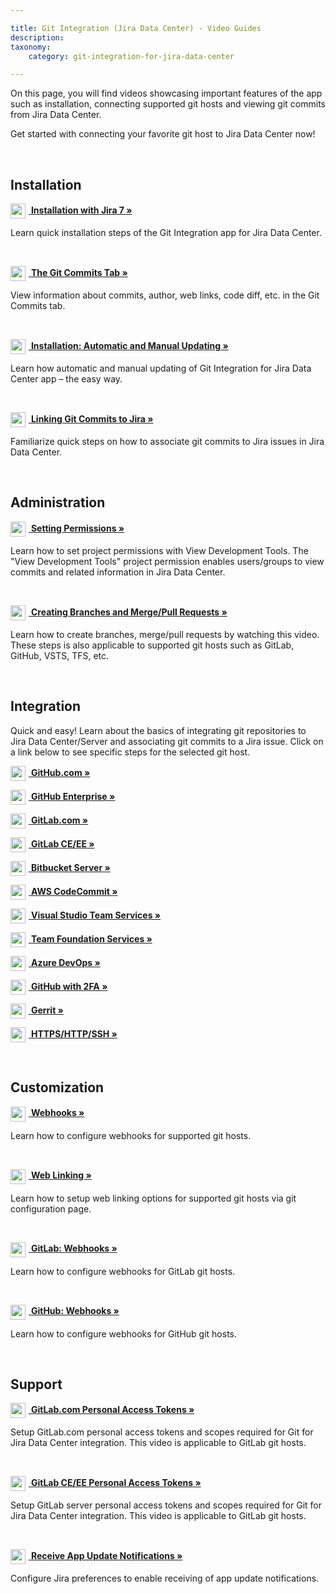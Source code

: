```yaml
---

title: Git Integration (Jira Data Center) - Video Guides
description:
taxonomy:
    category: git-integration-for-jira-data-center

---
```


On this page, you will find videos showcasing important features of the app such as installation, connecting supported git hosts and viewing git commits from Jira Data Center.

Get started with connecting your favorite git host to Jira Data Center now!

<br>

## Installation

<a href='https://bigbrassband.wistia.com/medias/lr0jp6ntfd' target='_blank'><img src='/wp-content/uploads/gij-vid-play-icon-20.png' valign=middle style='margin:0 5px 0 0' width=24 height=24 /> <b>Installation with Jira 7 »</b></a>

Learn quick installation steps of the Git Integration app for Jira Data Center.

<br>

<a href='https://bigbrassband.wistia.com/medias/fp60i95l2w' target='_blank'><img src='/wp-content/uploads/gij-vid-play-icon-20.png' valign=middle style='margin:0 5px 0 0' width=24 height=24 /> <b>The Git Commits Tab »</b></a>

View information about commits, author, web links, code diff, etc. in the Git Commits tab.

<br>

<a href='https://bigbrassband.wistia.com/medias/aoyowvw485' target='_blank'><img src='/wp-content/uploads/gij-vid-play-icon-20.png' valign=middle style='margin:0 5px 0 0' width=24 height=24 /> <b>Installation: Automatic and Manual Updating »</b></a>

Learn how automatic and manual updating of Git Integration for Jira Data Center app – the easy way.

<br>

<a href='https://bigbrassband.wistia.com/medias/cs229y2gzj' target='_blank'><img src='/wp-content/uploads/gij-vid-play-icon-20.png' valign=middle style='margin:0 5px 0 0' width=24 height=24 /> <b>Linking Git Commits to Jira »</b></a>

Familiarize quick steps on how to associate git commits to Jira issues in Jira Data Center.

<br>

## Administration

<a href='https://bigbrassband.wistia.com/medias/21vd3arsj6' target='_blank'><img src='/wp-content/uploads/gij-vid-play-icon-20.png' valign=middle style='margin:0 5px 0 0' width=24 height=24 /> <b>Setting Permissions »</b></a>

Learn how to set project permissions with View Development Tools. The "View Development Tools" project permission enables users/groups to view commits and related information in Jira Data Center.

<br>

<a href='https://bigbrassband.wistia.com/medias/c5qh10mjgf' target='_blank'><img src='/wp-content/uploads/gij-vid-play-icon-20.png' valign=middle style='margin:0 5px 0 0' width=24 height=24 /> <b>Creating Branches and Merge/Pull Requests »</b></a>

Learn how to create branches, merge/pull requests by watching this video. These steps is also applicable to supported git hosts such as GitLab, GitHub, VSTS, TFS, etc.

<br>

## Integration

Quick and easy! Learn about the basics of integrating git repositories to Jira Data Center/Server and associating git commits to a Jira issue. Click on a link below to see specific steps for the selected git host.

<a href='https://bigbrassband.wistia.com/medias/8jtnqzp79y' target='_blank'><img src='/wp-content/uploads/gij-vid-play-icon-20.png' valign=middle style='margin:0 5px 0 0' width=24 height=24 /> <b>GitHub.com »</b></a>

<a href='https://bigbrassband.wistia.com/medias/vfwwqnn3mm' target='_blank'><img src='/wp-content/uploads/gij-vid-play-icon-20.png' valign=middle style='margin:0 5px 0 0' width=24 height=24 /> <b>GitHub Enterprise »</b></a>

<a href='https://bigbrassband.wistia.com/medias/hi45vum4yp' target='_blank'><img src='/wp-content/uploads/gij-vid-play-icon-20.png' valign=middle style='margin:0 5px 0 0' width=24 height=24 /> <b>GitLab.com »</b></a>

<a href='https://bigbrassband.wistia.com/medias/q9q0zg3rug' target='_blank'><img src='/wp-content/uploads/gij-vid-play-icon-20.png' valign=middle style='margin:0 5px 0 0' width=24 height=24 /> <b>GitLab CE/EE »</b></a>

<a href='https://bigbrassband.wistia.com/medias/t06mkhx4ae' target='_blank'><img src='/wp-content/uploads/gij-vid-play-icon-20.png' valign=middle style='margin:0 5px 0 0' width=24 height=24 /> <b>Bitbucket Server »</b></a>

<a href='https://bigbrassband.wistia.com/medias/5w5p0lbz77' target='_blank'><img src='/wp-content/uploads/gij-vid-play-icon-20.png' valign=middle style='margin:0 5px 0 0' width=24 height=24 /> <b>AWS CodeCommit »</b></a>

<a href='https://bigbrassband.wistia.com/medias/n840jfrer4' target='_blank'><img src='/wp-content/uploads/gij-vid-play-icon-20.png' valign=middle style='margin:0 5px 0 0' width=24 height=24 /> <b>Visual Studio Team Services »</b></a>

<a href='https://bigbrassband.wistia.com/medias/czu7wovicv' target='_blank'><img src='/wp-content/uploads/gij-vid-play-icon-20.png' valign=middle style='margin:0 5px 0 0' width=24 height=24 /> <b>Team Foundation Services »</b></a>

<a href='https://bigbrassband.wistia.com/medias/czu7wovicv' target='_blank'><img src='/wp-content/uploads/gij-vid-play-icon-20.png' valign=middle style='margin:0 5px 0 0' width=24 height=24 /> <b>Azure DevOps »</b></a>

<a href='https://bigbrassband.wistia.com/medias/td1tnswem8' target='_blank'><img src='/wp-content/uploads/gij-vid-play-icon-20.png' valign=middle style='margin:0 5px 0 0' width=24 height=24 /> <b>GitHub with 2FA »</b></a>

<a href='https://bigbrassband.wistia.com/medias/eolraizc6s' target='_blank'><img src='/wp-content/uploads/gij-vid-play-icon-20.png' valign=middle style='margin:0 5px 0 0' width=24 height=24 /> <b>Gerrit »</b></a>

<a href='https://bigbrassband.wistia.com/medias/bu0wamg1fx' target='_blank'><img src='/wp-content/uploads/gij-vid-play-icon-20.png' valign=middle style='margin:0 5px 0 0' width=24 height=24 /> <b>HTTPS/HTTP/SSH »</b></a>

<br>

## Customization

<a href='https://bigbrassband.wistia.com/medias/4o796wnrdx' target='_blank'><img src='/wp-content/uploads/gij-vid-play-icon-20.png' valign=middle style='margin:0 5px 0 0' width=24 height=24 /> <b>Webhooks »</b></a>

Learn how to configure webhooks for supported git hosts.

<br>

<a href='https://bigbrassband.wistia.com/medias/zfxfemq7z8' target='_blank'><img src='/wp-content/uploads/gij-vid-play-icon-20.png' valign=middle style='margin:0 5px 0 0' width=24 height=24 /> <b>Web Linking »</b></a>

Learn how to setup web linking options for supported git hosts via git configuration page.

<br>

<a href='https://bigbrassband.wistia.com/medias/jp6bqtvkf4' target='_blank'><img src='/wp-content/uploads/gij-vid-play-icon-20.png' valign=middle style='margin:0 5px 0 0' width=24 height=24 /> <b>GitLab: Webhooks »</b></a>

Learn how to configure webhooks for GitLab git hosts.

<br>

<a href='https://bigbrassband.wistia.com/medias/iqy5461ebq' target='_blank'><img src='/wp-content/uploads/gij-vid-play-icon-20.png' valign=middle style='margin:0 5px 0 0' width=24 height=24 /> <b>GitHub: Webhooks »</b></a>

Learn how to configure webhooks for GitHub git hosts.

<br>

## Support

<a href='https://bigbrassband.wistia.com/medias/pugrp72ylq' target='_blank'><img src='/wp-content/uploads/gij-vid-play-icon-20.png' valign=middle style='margin:0 5px 0 0' width=24 height=24 /> <b>GitLab.com Personal Access Tokens »</b></a>

Setup GitLab.com personal access tokens and scopes required for Git for Jira Data Center integration. This video is applicable to GitLab git hosts.

<br>

<a href='https://bigbrassband.wistia.com/medias/pugrp72ylq' target='_blank'><img src='/wp-content/uploads/gij-vid-play-icon-20.png' valign=middle style='margin:0 5px 0 0' width=24 height=24 /> <b>GitLab CE/EE Personal Access Tokens »</b></a>

Setup GitLab server personal access tokens and scopes required for Git for Jira Data Center integration. This video is applicable to GitLab git hosts.

<br>

<a href='https://bigbrassband.wistia.com/medias/u9rojnv0vv' target='_blank'><img src='/wp-content/uploads/gij-vid-play-icon-20.png' valign=middle style='margin:0 5px 0 0' width=24 height=24 /> <b>Receive App Update Notifications »</b></a>


Configure Jira preferences to enable receiving of app update notifications.


